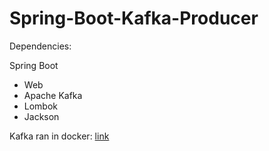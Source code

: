 # Spring-Boot-Kafka-Producer

Dependencies:

Spring Boot
- Web
- Apache Kafka
- Lombok
- Jackson

Kafka ran in docker:
[link](https://developer.confluent.io/quickstart/kafka-docker/)